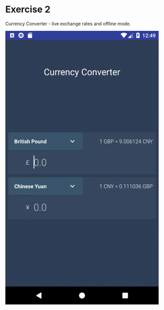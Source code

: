 # Exercise 2

Currency Converter - live exchange rates and offline mode.

<img src="./currency_converter.gif" width="480" />

